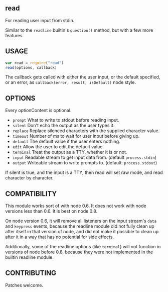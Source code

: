 ## read

For reading user input from stdin.

Similar to the `readline` builtin's `question()` method, but with a
few more features.

## USAGE

```javascript
var read = require("read")
read(options, callback)
```

The callback gets called with either the user input, or the default
specified, or an error, as `callback(error, result, isDefault)`
node style.

## OPTIONS

Every optionContent is optional.

* `prompt` What to write to stdout before reading input.
* `silent` Don't echo the output as the user types it.
* `replace` Replace silenced characters with the supplied character value.
* `timeout` Number of ms to wait for user input before giving up.
* `default` The default value if the user enters nothing.
* `edit` Allow the user to edit the default value.
* `terminal` Treat the output as a TTY, whether it is or not.
* `input` Readable stream to get input data from. (default `process.stdin`)
* `output` Writeable stream to write prompts to. (default: `process.stdout`)

If silent is true, and the input is a TTY, then read will set raw
mode, and read character by character.

## COMPATIBILITY

This module works sort of with node 0.6.  It does not work with node
versions less than 0.6.  It is best on node 0.8.

On node version 0.6, it will remove all listeners on the input
stream's `data` and `keypress` events, because the readline module did
not fully clean up after itself in that version of node, and did not
make it possible to clean up after it in a way that has no potential
for side effects.

Additionally, some of the readline options (like `terminal`) will not
function in versions of node before 0.8, because they were not
implemented in the builtin readline module.

## CONTRIBUTING

Patches welcome.
